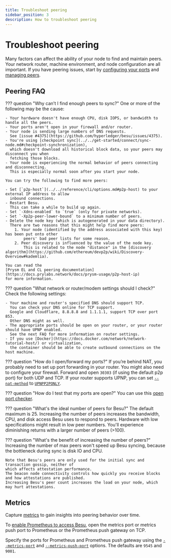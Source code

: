 ```yaml
---
title: Troubleshoot peering
sidebar_position: 3
description: How to troubleshoot peering
---
```


# Troubleshoot peering

Many factors can affect the ability of your node to find and maintain peers. Your network router, machine environment, and node configuration are all important. If you have peering issues, start by [configuring your ports](../connect/configure-ports.md) and [managing peers](../connect/manage-peers.md).

## Peering FAQ

??? question "Why can’t I find enough peers to sync?" One or more of the following may be the cause:

    - Your hardware doesn't have enough CPU, disk IOPS, or bandwidth to handle all the peers.
    - Your ports aren't open in your firewall and/or router.
    - Your node is sending large numbers of DNS requests.
      See [issue #4375](https://github.com/hyperledger/besu/issues/4375).
    - You're using [checkpoint sync](../../get-started/connect/sync-node.md#checkpoint-synchronization),
      which doesn't download all historical block data, so your peers may disconnect you when
      fetching those blocks.
    - Your node is experiencing the normal behavior of peers connecting and disconnecting.
      This is especially normal soon after you start your node.

    You can try the following to find more peers:

    - Set [`p2p-host`](../../reference/cli/options.md#p2p-host) to your external IP address to allow
      inbound connections.
    - Restart Besu.
      This can take a while to build up again.
    - Set `-Xdns-enabled` to `true` (only for private networks).
    - Set `-Xp2p-peer-lower-bound` to a minimum number of peers.
    - Delete the node key (which is autogenerated in your data directory).
      There are two reasons that this might help find more peers:
        1. Your node (identified by the address associated with this key) has been put onto other
            peers' bad peer lists for some reason.
        2. Peer discovery is influenced by the value of the node key.
            This is related to the node "distance" in the [discovery algorithm](https://github.com/ethereum/devp2p/wiki/Discovery-Overview#kademlia).

    You can read the
    [Prysm EL and CL peering documentation](https://docs.prylabs.network/docs/prysm-usage/p2p-host-ip)
    for more information.

??? question "What network or router/modem settings should I check?" Check the following settings:

    - Your machine and router's specified DNS should support TCP.
      You can check your DNS online for TCP support.
      Google and Cloudflare, 8.8.8.8 and 1.1.1.1, support TCP over port 853.
      Other DNS might as well.
    - The appropriate ports should be open on your router, or your router should have UPNP enabled.
      See the next FAQ for more information on router settings.
    - If you use [Docker](https://docs.docker.com/network/network-tutorial-host/) or virtualization,
      the container should be able to create outbound connections on the host machine.

??? question "How do I open/forward my ports?" If you’re behind NAT, you probably need to set up port forwarding in your router. You might also need to configure your firewall. Forward and open `30303` (if using the default p2p port) for both UDP and TCP. If your router supports UPNP, you can set [`--nat-method`](../../reference/cli/options.md#nat-method) to [`UPNPP2PONLY`](../connect/specify-nat.md#upnp).

??? question "How do I test that my ports are open?" You can use this [open port checker](https://www.yougetsignal.com/tools/open-ports/).

??? question "What's the ideal number of peers for Besu?" The default maximum is 25. Increasing the number of peers increases the bandwidth, CPU, and disk access Besu uses to respond to peers. Hardware with low specifications might result in low peer numbers. You'll experience diminishing returns with a larger number of peers (>100).

??? question "What's the benefit of increasing the number of peers?" Increasing the number of max peers won't speed up Besu syncing, because the bottleneck during sync is disk IO and CPU.

    Note that Besu's peers are only used for the initial sync and transaction gossip, neither of
    which affects attestation performance.
    The beacon node connectivity controls how quickly you receive blocks and how attestations are published.
    Increasing Besu's peer count increases the load on your node, which may hurt attestations.

## Metrics

Capture [metrics](../monitor/index.md) to gain insights into peering behavior over time.

To [enable Prometheus to access Besu](../monitor/metrics.md), open the metrics port or metrics push port to Prometheus or the Prometheus push gateway on TCP.

Specify the ports for Prometheus and Prometheus push gateway using the [`--metrics-port`](../../reference/cli/options.md#metrics-port) and [`--metrics-push-port`](../../reference/cli/options.md#metrics-push-port) options. The defaults are `9545` and `9001`.
